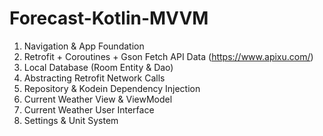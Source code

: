# Forecast-Kotlin-MVVM

1. Navigation & App Foundation 
2. Retrofit + Coroutines + Gson Fetch API Data (https://www.apixu.com/)
3. Local Database (Room Entity & Dao)
4. Abstracting Retrofit Network Calls
5. Repository & Kodein Dependency Injection 
6. Current Weather View & ViewModel
7. Current Weather User Interface
8. Settings & Unit System
